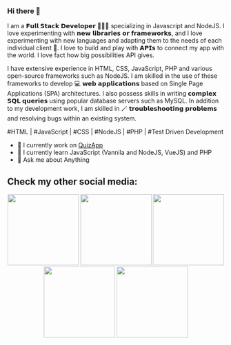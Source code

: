 ### Hi there 👋

I am a 𝗙𝘂𝗹𝗹 𝗦𝘁𝗮𝗰𝗸 𝗗𝗲𝘃𝗲𝗹𝗼𝗽𝗲𝗿 👨🏻‍💻 specializing in Javascript and NodeJS. I love experimenting with 𝗻𝗲𝘄 𝗹𝗶𝗯𝗿𝗮𝗿𝗶𝗲𝘀 𝗼𝗿 𝗳𝗿𝗮𝗺𝗲𝘄𝗼𝗿𝗸𝘀, and I love experimenting with new languages and adapting them to the needs of each individual client 🎯. I love to build and play with 𝗔𝗣𝗜𝘀 to connect my app with the world. I love fact how big possibilities API gives.

I have extensive experience in HTML, CSS, JavaScript, PHP and various open-source frameworks such as NodeJS. I am skilled in the use of these frameworks to develop 💻 𝘄𝗲𝗯 𝗮𝗽𝗽𝗹𝗶𝗰𝗮𝘁𝗶𝗼𝗻𝘀 based on Single Page Applications (SPA) architectures. I also possess skills in writing 𝗰𝗼𝗺𝗽𝗹𝗲𝘅 𝗦𝗤𝗟 𝗾𝘂𝗲𝗿𝗶𝗲𝘀 using popular database servers such as MySQL.
In addition to my development work, I am skilled in 🪄 𝘁𝗿𝗼𝘂𝗯𝗹𝗲𝘀𝗵𝗼𝗼𝘁𝗶𝗻𝗴 𝗽𝗿𝗼𝗯𝗹𝗲𝗺𝘀 and resolving bugs within an existing system.

#HTML | #JavaScript | #CSS | #NodeJS | #PHP | #Test Driven Development

- 🔭 I currently work on <a href="https://github.com/mjfutera/QuizApp" target="_blank">QuizApp</a>
- 🌱 I currently learn JavaScript (Vannila and NodeJS, VueJS) and PHP
- 💬 Ask me about Anything

## Check my other social media:
<div align="center">
<a href="https://twitter.com/mjfutera" target="_blank"><img src="https://user-images.githubusercontent.com/100314711/216403440-e92aff25-3452-4948-8805-f7ad944983fe.png" border="0" width="165"></a>
<a href="https://www.linkedin.com/in/michalfutera/" target="_blank"><img src="https://user-images.githubusercontent.com/100314711/216405566-d8a0eb5d-1424-4e84-b931-35217ada1083.png" border="0" width="165"></a>
<a href="https://www.buymeacoffee.com/mjfutera" target="_blank"><img src="https://user-images.githubusercontent.com/100314711/216403435-a0d3d0d3-e991-4612-b0d2-40408ae8d4d0.png" border="0" width="165"></a>
<a href="[https://linktr.ee/mjfutera](https://www.fiverr.com/michalfutera)" target="_blank"><img src="https://user-images.githubusercontent.com/100314711/218256294-c71b8656-0f3a-4fbd-bb5d-804504caa7a0.png" border="0" width="165"></a>
<a href="https://linktr.ee/mjfutera" target="_blank"><img src="https://user-images.githubusercontent.com/100314711/216403438-94aeff33-6ed6-41ef-9972-92ea878e76e4.png" border="0" width="165"></a>
</div>
